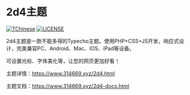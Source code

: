 # 2d4主题
[![TChinese](https://img.shields.io/badge/Simplified-Chinese-yellowgreen)](https://github.com/heikejizhk666/typecho-2d4/blob/main/README.md)
[![LICENSE](https://img.shields.io/badge/license-Apache--2.0-green)](https://github.com/heikejizhk666/typecho-2d4/blob/main/LICENSE)

2d4主题是一款不能多得的Typecho主题。使用PHP+CSS+JS开发，响应式设计，完美兼容PC、Android、Mac、IOS、iPad等设备。

可设置光标、字体美化等，让您的网页更加好看！

主题详情：<a href="https://www.314669.xyz/2d4.html">https://www.314669.xyz/2d4.html</a>

主题文档：<a href="https://www.314669.xyz/2d4-docs.html">https://www.314669.xyz/2d4-docs.html</a>
